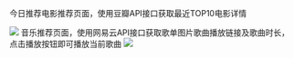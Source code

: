 今日推荐电影推荐页面，使用豆瓣API接口获取最近TOP10电影详情
  
  ![](https://github.com/williamGIG/williamGIG.github.io/blob/master/mookdemo/imgs/png1.png) 
音乐推荐页面，使用网易云API接口获取歌单图片歌曲播放链接及歌曲时长，点击播放按钮即可播放当前歌曲 
  ![](https://github.com/williamGIG/williamGIG.github.io/blob/master/mookdemo/imgs/png2.png)  
